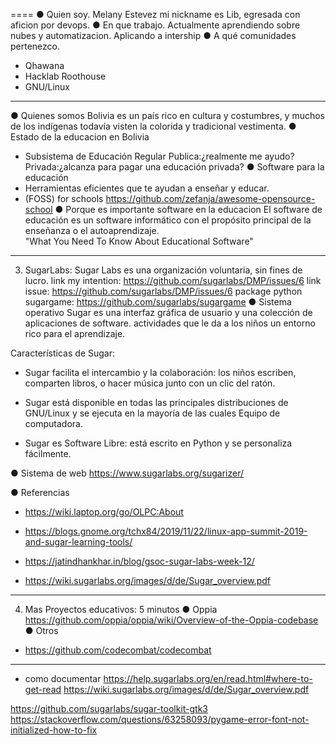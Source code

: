 
====
● Quien soy.
Melany Estevez mi nickname es Lib, egresada con aficion por devops.
● En que trabajo.
Actualmente aprendiendo sobre nubes y automatizacion. 
Aplicando a intership
● A qué comunidades pertenezco.
- Qhawana
- Hacklab Roothouse
- GNU/Linux
----
● Quienes somos
Bolivia es un país rico en cultura y costumbres, y muchos de los indígenas todavía visten la colorida y tradicional vestimenta.
● Estado de la educacion en Bolivia
- Subsistema de Educación Regular
Publica:¿realmente me ayudo?
Privada:¿alcanza para pagar una educación privada?
● Software para la educación
- Herramientas eficientes que te ayudan a
enseñar y educar.
- (FOSS) for schools https://github.com/zefanja/awesome-opensource-school
● Porque es importante software en la educacion
El software de educación es un software informático con el propósito principal de la enseñanza o el autoaprendizaje.  
"What You Need To Know About Educational Software"
----

3. SugarLabs: 
Sugar Labs es una organización voluntaria, sin fines de lucro.
link my intention: https://github.com/sugarlabs/DMP/issues/6
link issue: https://github.com/sugarlabs/DMP/issues/6
package python sugargame: https://github.com/sugarlabs/sugargame
● Sistema operativo
Sugar es una interfaz gráfica de usuario y una colección de aplicaciones de software. actividades que le da a los niños un entorno rico para el aprendizaje.

Características de Sugar: 
- Sugar facilita el intercambio y la colaboración: los niños escriben, comparten libros, o hacer música junto con un clic del ratón.

- Sugar está disponible en todas las principales distribuciones de GNU/Linux y se ejecuta en la mayoría de las cuales
Equipo de computadora.

- Sugar es Software Libre: está escrito en Python y se personaliza fácilmente.


● Sistema de web
https://www.sugarlabs.org/sugarizer/

● Referencias
- https://wiki.laptop.org/go/OLPC:About

- https://blogs.gnome.org/tchx84/2019/11/22/linux-app-summit-2019-and-sugar-learning-tools/

- https://jatindhankhar.in/blog/gsoc-sugar-labs-week-12/

- https://wiki.sugarlabs.org/images/d/de/Sugar_overview.pdf
-----------------
4. Mas Proyectos educativos: 5 minutos
● Oppia
https://github.com/oppia/oppia/wiki/Overview-of-the-Oppia-codebase
● Otros
- https://github.com/codecombat/codecombat
-----------------
- como documentar https://help.sugarlabs.org/en/read.html#where-to-get-read
https://wiki.sugarlabs.org/images/d/de/Sugar_overview.pdf

https://github.com/sugarlabs/sugar-toolkit-gtk3
https://stackoverflow.com/questions/63258093/pygame-error-font-not-initialized-how-to-fix